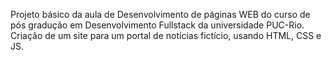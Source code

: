 Projeto básico da aula de Desenvolvimento de páginas WEB do curso de pós gradução em Desenvolvimento Fullstack da universidade PUC-Rio.
Criação de um site para um portal de notícias fictício, usando HTML, CSS e JS.
